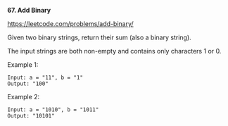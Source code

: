 **67. Add Binary**

https://leetcode.com/problems/add-binary/

Given two binary strings, return their sum (also a binary string).

The input strings are both non-empty and contains only characters 1 or 0.

Example 1:

    Input: a = "11", b = "1"
    Output: "100"
Example 2:

    Input: a = "1010", b = "1011"
    Output: "10101"